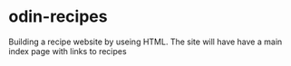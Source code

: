 # odin-recipes
Building a recipe website by useing HTML. The site will have have a main index page with links to recipes 